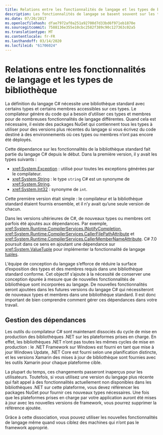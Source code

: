 ```yaml
---
title: Relations entre les fonctionnalités de langage et les types de bibliothèque | Microsoft Docs
description: Les fonctionnalités de langage se basent souvent sur les types de bibliothèque pour l’implémentation. Vous devez donc bien comprendre ces relations.
ms.date: 07/20/2017
ms.openlocfilehash: dfae7972af0a251a92700d7d33bd6f971eb1870e
ms.sourcegitcommit: 7588136e355e10cbc2582f389c90c127363c02a5
ms.translationtype: MT
ms.contentlocale: fr-FR
ms.lasthandoff: 03/14/2020
ms.locfileid: "61706024"
---
```

# <a name="relationships-between-language-features-and-library-types"></a>Relations entre les fonctionnalités de langage et les types de bibliothèque

La définition du langage C# nécessite une bibliothèque standard avec certains types et certains membres accessibles sur ces types. Le compilateur génère du code qui a besoin d’utiliser ces types et membres pour de nombreuses fonctionnalités de langage différentes. Quand cela est nécessaire, il existe des packages NuGet qui contiennent tous les types à utiliser pour des versions plus récentes du langage si vous écrivez du code destiné à des environnements où ces types ou membres n’ont pas encore été déployés.

Cette dépendance sur les fonctionnalités de la bibliothèque standard fait partie du langage C# depuis le début. Dans la première version, il y avait les types suivants :

* <xref:System.Exception> : utilisé pour toutes les exceptions générées par le compilateur.
* <xref:System.String> : le type `string` C# est un synonyme de <xref:System.String>.
* <xref:System.Int32> : synonyme de `int`.

Cette première version était simple : le compilateur et la bibliothèque standard étaient fournis ensemble, et il n’y avait qu’une seule version de chacun.

Dans les versions ultérieures de C#, de nouveaux types ou membres ont parfois été ajoutés aux dépendances. Par exemple, <xref:System.Runtime.CompilerServices.INotifyCompletion>, <xref:System.Runtime.CompilerServices.CallerFilePathAttribute> et <xref:System.Runtime.CompilerServices.CallerMemberNameAttribute>. C# 7.0 poursuit dans ce sens en ajoutant une dépendance sur <xref:System.ValueTuple> pour implémenter la fonctionnalité de langage [tuples](../tuples.md).

L’équipe de conception du langage s’efforce de réduire la surface d’exposition des types et des membres requis dans une bibliothèque standard conforme. Cet objectif s’ajoute à la nécessité de conserver une conception épurée à mesure que de nouvelles fonctionnalités de bibliothèque sont incorporées au langage. De nouvelles fonctionnalités seront ajoutées dans les futures versions du langage C# qui nécessiteront de nouveaux types et membres dans une bibliothèque standard. Il est donc important de bien comprendre comment gérer ces dépendances dans votre travail.

## <a name="managing-your-dependencies"></a>Gestion des dépendances

Les outils du compilateur C# sont maintenant dissociés du cycle de mise en production des bibliothèques .NET sur les plateformes prises en charge. En effet, les bibliothèques .NET n’ont pas toutes les mêmes cycles de mise en production : le .NET Framework sur Windows est fourni en tant que mise à jour Windows Update, .NET Core est fourni selon une planification distincte, et les versions Xamarin des mises à jour de bibliothèque sont fournies avec les outils Xamarin pour chaque plateforme cible.

La plupart du temps, ces changements passeront inaperçus pour les utilisateurs. Toutefois, si vous utilisez une version du langage plus récente qui fait appel à des fonctionnalités actuellement non disponibles dans les bibliothèques .NET sur cette plateforme, vous devez référencer les packages NuGet pour fournir ces nouveaux types nécessaires.
Une fois que les plateformes prises en charge par votre application auront été mises à jour avec les nouvelles versions de framework, vous pourrez supprimer la référence ajoutée.

Grâce à cette dissociation, vous pouvez utiliser les nouvelles fonctionnalités de langage même quand vous ciblez des machines qui n’ont pas le framework approprié.
